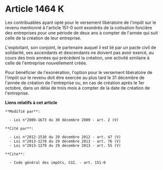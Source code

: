 # Article 1464 K

Les contribuables ayant opté pour le versement libératoire de l'impôt sur le revenu mentionné à l'article 151-0 sont exonérés
de la cotisation foncière des entreprises pour une période de deux ans à compter de l'année qui suit celle de la création de
leur entreprise.

L'exploitant, son conjoint, le partenaire auquel il est lié par un pacte civil de solidarité, ses ascendants et descendants
ne doivent pas avoir exercé, au cours des trois années qui précèdent la création, une activité similaire à celle de
l'entreprise nouvellement créée. 

Pour bénéficier de l'exonération, l'option pour le versement libératoire de l'impôt sur le revenu doit être exercée au plus
tard le 31 décembre de l'année de création de l'entreprise ou, en cas de création après le 1er octobre, dans un délai de
trois mois à compter de la date de création de l'entreprise.

**Liens relatifs à cet article**

	**Modifié par**:

	  - Loi n°2009-1673 du 30 décembre 2009 - art. 2 (V)

	**Cité par**:

	  - Loi n°2012-1510 du 29 décembre 2012 - art. 47 (V)
	  - Loi n°2013-1278 du 29 décembre 2013 - art. 76 (V)
	  - Loi n°2013-1279 du 29 décembre 2013 - art. 55 (V)

	**Cite**:

	  - Code général des impôts, CGI. - art. 151-0
